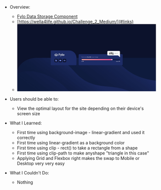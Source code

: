 - Overview:
  - [Fylo Data Storage Component](#the-challenge)
  - [https://wella4life.github.io/Challenge_2_Medium/](#links)
  - ![](images/Finished-Desktop.jpg)

 - Users should be able to:
   - View the optimal layout for the site depending on their device's screen size

 - What I Learned:
   - First time using background-image - linear-gradient and used it correctly
   - First time using linear-gradient as a background color
   - First time using clip - rect() to take a rectangle from a shape
   - First time using clip-path to make anyshape "triangle in this case"
   - Applying Grid and Flexbox right makes the swap to Mobile or Desktop very very easy
 
 - What I Couldn't Do:
   - Nothing
